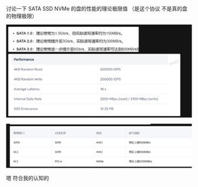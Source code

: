 讨论一下 SATA  SSD NVMe 的盘的性能的理论极限值 （是这个协议 不是真的盘的物理极限）

![img](./assets/182137377.png)

![img](./assets/182137378.png)



嗯  符合我的认知的
